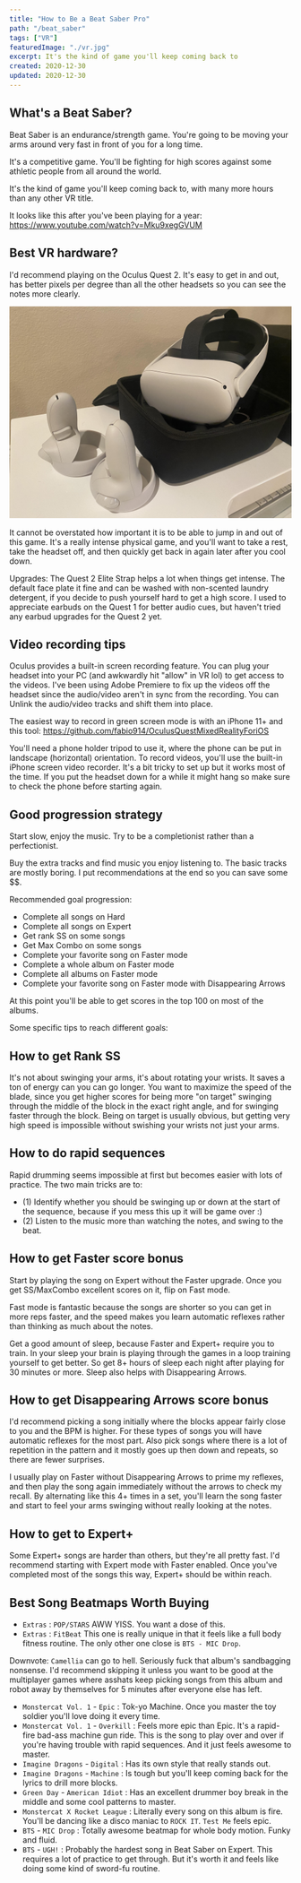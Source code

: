 ```yaml
---
title: "How to Be a Beat Saber Pro"
path: "/beat_saber"
tags: ["VR"]
featuredImage: "./vr.jpg"
excerpt: It's the kind of game you'll keep coming back to
created: 2020-12-30
updated: 2020-12-30
---
```


## What's a Beat Saber?

Beat Saber is an endurance/strength game.  You're going to be moving your arms around very fast in front of you for a long time.

It's a competitive game.  You'll be fighting for high scores against some athletic people from all around the world.

It's the kind of game you'll keep coming back to, with many more hours than any other VR title. 

It looks like this after you've been playing for a year: https://www.youtube.com/watch?v=Mku9xegGVUM


## Best VR hardware?

I'd recommend playing on the Oculus Quest 2.  It's easy to get in and out, has better pixels per degree than all the other headsets so you can see the notes more clearly.

![Quest 2](quest2.jpg)

It cannot be overstated how important it is to be able to jump in and out of this game.  It's a really intense physical game, and you'll want to take a rest, take the headset off, and then quickly get back in again later after you cool down.

Upgrades: The Quest 2 Elite Strap helps a lot when things get intense.  The default face plate it fine and can be washed with non-scented laundry detergent, if you decide to push yourself hard to get a high score.  I used to appreciate earbuds on the Quest 1 for better audio cues, but haven't tried any earbud upgrades for the Quest 2 yet.


## Video recording tips

Oculus provides a built-in screen recording feature.  You can plug your headset into your PC (and awkwardly hit "allow" in VR lol) to get access to the videos.  I've been using Adobe Premiere to fix up the videos off the headset since the audio/video aren't in sync from the recording.  You can Unlink the audio/video tracks and shift them into place.

The easiest way to record in green screen mode is with an iPhone 11+ and this tool: https://github.com/fabio914/OculusQuestMixedRealityForiOS

You'll need a phone holder tripod to use it, where the phone can be put in landscape (horizontal) orientation.  To record videos, you'll use the built-in iPhone screen video recorder.  It's a bit tricky to set up but it works most of the time.  If you put the headset down for a while it might hang so make sure to check the phone before starting again.


## Good progression strategy

Start slow, enjoy the music.  Try to be a completionist rather than a perfectionist.

Buy the extra tracks and find music you enjoy listening to.  The basic tracks are mostly boring.  I put recommendations at the end so you can save some $$.

Recommended goal progression:

* Complete all songs on Hard
* Complete all songs on Expert
* Get rank SS on some songs
* Get Max Combo on some songs
* Complete your favorite song on Faster mode
* Complete a whole album on Faster mode
* Complete all albums on Faster mode
* Complete your favorite song on Faster mode with Disappearing Arrows

At this point you'll be able to get scores in the top 100 on most of the albums.

Some specific tips to reach different goals:


## How to get Rank SS

It's not about swinging your arms, it's about rotating your wrists.  It saves a ton of energy can you can go longer.  You want to maximize the speed of the blade, since you get higher scores for being more "on target" swinging through the middle of the block in the exact right angle, and for swinging faster through the block.  Being on target is usually obvious, but getting very high speed is impossible without swishing your wrists not just your arms.


## How to do rapid sequences

Rapid drumming seems impossible at first but becomes easier with lots of practice.  The two main tricks are to:
* (1) Identify whether you should be swinging up or down at the start of the sequence, because if you mess this up it will be game over :)
* (2) Listen to the music more than watching the notes, and swing to the beat.


## How to get Faster score bonus

Start by playing the song on Expert without the Faster upgrade.  Once you get SS/MaxCombo excellent scores on it, flip on Fast mode.

Fast mode is fantastic because the songs are shorter so you can get in more reps faster, and the speed makes you learn automatic reflexes rather than thinking as much about the notes.

Get a good amount of sleep, because Faster and Expert+ require you to train.  In your sleep your brain is playing through the games in a loop training yourself to get better.  So get 8+ hours of sleep each night after playing for 30 minutes or more.  Sleep also helps with Disappearing Arrows.


## How to get Disappearing Arrows score bonus

I'd recommend picking a song initially where the blocks appear fairly close to you and the BPM is higher.  For these types of songs you will have automatic reflexes for the most part.  Also pick songs where there is a lot of repetition in the pattern and it mostly goes up then down and repeats, so there are fewer surprises.

I usually play on Faster without Disappearing Arrows to prime my reflexes, and then play the song again immediately without the arrows to check my recall.  By alternating like this 4+ times in a set, you'll learn the song faster and start to feel your arms swinging without really looking at the notes.


## How to get to Expert+

Some Expert+ songs are harder than others, but they're all pretty fast.  I'd recommend starting with Expert mode with Faster enabled.  Once you've completed most of the songs this way, Expert+ should be within reach.


## Best Song Beatmaps Worth Buying

* `Extras` : `POP/STARS` AWW YISS.  You want a dose of this.
* `Extras` : `FitBeat` This one is really unique in that it feels like a full body fitness routine.  The only other one close is `BTS - MIC Drop`.

Downvote: `Camellia` can go to hell.  Seriously fuck that album's sandbagging nonsense.  I'd recommend skipping it unless you want to be good at the multiplayer games where asshats keep picking songs from this album and robot away by themselves for 5 minutes after everyone else has left.

* `Monstercat Vol. 1` - `Epic` : Tok-yo Machine.  Once you master the toy soldier you'll love doing it every time.
* `Monstercat Vol. 1` - `Overkill` : Feels more epic than Epic.  It's a rapid-fire bad-ass machine gun ride.  This is the song to play over and over if you're having trouble with rapid sequences.  And it just feels awesome to master.
* `Imagine Dragons` - `Digital` : Has its own style that really stands out.
* `Imagine Dragons` - `Machine` : Is tough but you'll keep coming back for the lyrics to drill more blocks.
* `Green Day` - `American Idiot` : Has an excellent drummer boy break in the middle and some cool patterns to master.
* `Monstercat X Rocket League` : Literally every song on this album is fire.  You'll be dancing like a disco maniac to `ROCK IT`.  `Test Me` feels epic.
* `BTS` - `MIC Drop` : Totally awesome beatmap for whole body motion.  Funky and fluid.
* `BTS` - `UGH!` : Probably the hardest song in Beat Saber on Expert.  This requires a lot of practice to get through.  But it's worth it and feels like doing some kind of sword-fu routine.
